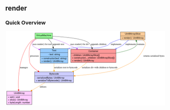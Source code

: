 ## render

### Quick Overview

<p align="center">
  <img width="500px" src="/.github/graph.png">
</p>
